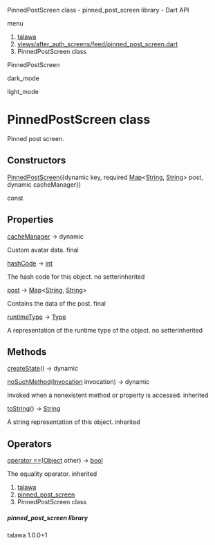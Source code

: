 




PinnedPostScreen class - pinned\_post\_screen library - Dart API







menu

1. [talawa](../index.html)
2. [views/after\_auth\_screens/feed/pinned\_post\_screen.dart](../file-___home_harshil_Desktop_open-source_palisadoes_talawa_lib_views_after_auth_screens_feed_pinned_post_screen/)
3. PinnedPostScreen class

PinnedPostScreen


dark\_mode

light\_mode




# PinnedPostScreen class


Pinned post screen.


## Constructors

[PinnedPostScreen](../file-___home_harshil_Desktop_open-source_palisadoes_talawa_lib_views_after_auth_screens_feed_pinned_post_screen/PinnedPostScreen/PinnedPostScreen.html)({dynamic key, required [Map](https://api.flutter.dev/flutter/dart-core/Map-class.html)<[String](https://api.flutter.dev/flutter/dart-core/String-class.html), [String](https://api.flutter.dev/flutter/dart-core/String-class.html)> post, dynamic cacheManager})

const



## Properties

[cacheManager](../file-___home_harshil_Desktop_open-source_palisadoes_talawa_lib_views_after_auth_screens_feed_pinned_post_screen/PinnedPostScreen/cacheManager.html)
→ dynamic

Custom avatar data.
final

[hashCode](https://api.flutter.dev/flutter/dart-core/Object/hashCode.html)
→ [int](https://api.flutter.dev/flutter/dart-core/int-class.html)

The hash code for this object.
no setterinherited

[post](../file-___home_harshil_Desktop_open-source_palisadoes_talawa_lib_views_after_auth_screens_feed_pinned_post_screen/PinnedPostScreen/post.html)
→ [Map](https://api.flutter.dev/flutter/dart-core/Map-class.html)<[String](https://api.flutter.dev/flutter/dart-core/String-class.html), [String](https://api.flutter.dev/flutter/dart-core/String-class.html)>

Contains the data of the post.
final

[runtimeType](https://api.flutter.dev/flutter/dart-core/Object/runtimeType.html)
→ [Type](https://api.flutter.dev/flutter/dart-core/Type-class.html)

A representation of the runtime type of the object.
no setterinherited



## Methods

[createState](../file-___home_harshil_Desktop_open-source_palisadoes_talawa_lib_views_after_auth_screens_feed_pinned_post_screen/PinnedPostScreen/createState.html)()
→ dynamic



[noSuchMethod](https://api.flutter.dev/flutter/dart-core/Object/noSuchMethod.html)([Invocation](https://api.flutter.dev/flutter/dart-core/Invocation-class.html) invocation)
→ dynamic


Invoked when a nonexistent method or property is accessed.
inherited

[toString](https://api.flutter.dev/flutter/dart-core/Object/toString.html)()
→ [String](https://api.flutter.dev/flutter/dart-core/String-class.html)


A string representation of this object.
inherited



## Operators

[operator ==](https://api.flutter.dev/flutter/dart-core/Object/operator_equals.html)([Object](https://api.flutter.dev/flutter/dart-core/Object-class.html) other)
→ [bool](https://api.flutter.dev/flutter/dart-core/bool-class.html)


The equality operator.
inherited



 


1. [talawa](../index.html)
2. [pinned\_post\_screen](../file-___home_harshil_Desktop_open-source_palisadoes_talawa_lib_views_after_auth_screens_feed_pinned_post_screen/)
3. PinnedPostScreen class

##### pinned\_post\_screen library





talawa
1.0.0+1






